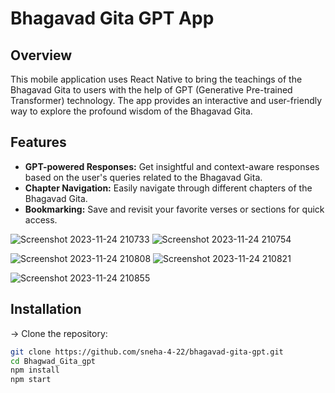 # Bhagavad Gita GPT App

## Overview

This mobile application uses React Native to bring the teachings of the Bhagavad Gita to users with the help of GPT (Generative Pre-trained Transformer) technology. The app provides an interactive and user-friendly way to explore the profound wisdom of the Bhagavad Gita.


## Features

- **GPT-powered Responses:** Get insightful and context-aware responses based on the user's queries related to the Bhagavad Gita.
- **Chapter Navigation:** Easily navigate through different chapters of the Bhagavad Gita.
- **Bookmarking:** Save and revisit your favorite verses or sections for quick access.

  
![Screenshot 2023-11-24 210733](https://github.com/sneha-4-22/Bhagwad_Gita_gpt/assets/112711068/d847eb37-56f0-4aec-ba7d-8f880a97f03b)
![Screenshot 2023-11-24 210754](https://github.com/sneha-4-22/Bhagwad_Gita_gpt/assets/112711068/e11aa7bb-601f-46a5-b073-15732ce5d78f)

![Screenshot 2023-11-24 210808](https://github.com/sneha-4-22/Bhagwad_Gita_gpt/assets/112711068/1d1ff490-8f2f-4202-9929-4fa9fb7c86de)
![Screenshot 2023-11-24 210821](https://github.com/sneha-4-22/Bhagwad_Gita_gpt/assets/112711068/be4e17b5-26be-4033-beb7-26dc1ec5cd65)



![Screenshot 2023-11-24 210855](https://github.com/sneha-4-22/Bhagwad_Gita_gpt/assets/112711068/2437d52c-296e-4d1b-ba21-be28e56ae210)

## Installation

-> Clone the repository:

   ```bash
   git clone https://github.com/sneha-4-22/bhagavad-gita-gpt.git
   cd Bhagwad_Gita_gpt
   npm install 
   npm start 
